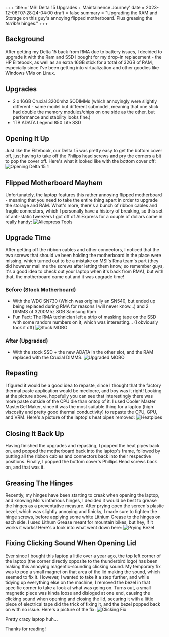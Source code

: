 +++
title = 'MSI Delta 15 Upgrades + Maintainence Journey'
date = 2023-12-06T07:28:24-04:00
draft = false
summary = "Upgrading the RAM and Storage on this guy's annoying flipped motherboard. Plus greasing the *terrible* hinges."
+++
## Background
After getting my Delta 15 back from RMA due to battery issues, I decided to upgrade it with the Ram and SSD i bought for my drop-in replacement - the HP Elitebook, as well as an extra 16GB stick for a total of 32GB of RAM, especially since I've been getting into virtualization and other goodies like Windows VMs on Linux.

## Upgrades
- 2 x 16GB Crucial 3200mhz SODIMMs (which annoyingly were slightly different - same model but different submodel, meaning that one stick had double the memory modules/chips on one side as the other, but performance and stability looks fine.)
- 1TB ADATA Legend 850 Lite SSD

## Opening It Up
Just like the Elitebook, our Delta 15 was pretty easy to get the bottom cover off, just having to take off the Philips head screws and pry the corners a bit to pop the cover off. Here's what it looked like with the bottom cover off:
![Opening Delta 15 1](/img/laptop/msifirstopen.jpg)

## Flipped Motherboard Mayhem
Unfortunately, the laptop features this rather annoying flipped motherboard - meaning that you need to take the entire thing apart in order to upgrade the storage and RAM. What's more, there's a bunch of ribbon cables and fragile connectors, which I personally have a history of breaking, so this set of anti-static tweezers I got off of AliExpress for a couple of dollars came in really handy:
![Aliexpress Tools](/img/laptop/alitools.jpg)

## Upgrade Time
After getting off the ribbon cables and other connectors, I noticed that the two screws that should've been holding the motherboard in the place were missing, which turned out to be a mistake on MSI's Rma team's part (they did however mail me the screws after letting them know, so remember guys, it's a good idea to check out your laptop when it's back from RMA), but with that, the motherboard came out and it was upgrade time!


### Before (Stock Motherboard)
- With the WDC SN730 (Which was originally an SN540, but ended up being replaced during RMA for reasons I will never know...) and 2 DIMMS of 3200Mhz 8GB Samsung Ram
- Fun Fact: The RMA technician left a strip of masking tape on the SSD with some random numbers on it, which was interesting... (I obviously took it off)
![Stock MOBO](/img/laptop/msimobostock.jpg)


### After (Upgraded)
- With the stock SSD + the new ADATA in the other slot, and the RAM replaced with the Crucial DIMMS.
![Upgraded MOBO](/img/laptop/msiupgraded.jpg)

## Repasting
I figured it would be a good idea to repaste, since I thought that the factory thermal paste application would be mediocre, and boy was it right! Looking at the picture above, hopefully you can see that interestingly there was more paste outside of the CPU die than ontop of it. I used Cooler Master MasterGel Maker, since it was the most suitable thing for a laptop (high viscosity and pretty good thermal conductivity) to repaste the CPU, GPU, and VRM. Here's a picture of the laptop's heat pipes removed:
![Heatpipes](/img/laptop/msiheatpipe.jpg)

## Closing It Back Up
Having finished the upgrades and repasting, I popped the heat pipes back on, and popped the motherboard back into the laptop's frame, followed by putting all the ribbon cables and connectors back into their respective positions. Finally, I popped the bottom cover's Phillips Head screws back on, and that was it.

## Greasing The Hinges
Recently, my hinges have been starting to creak when opening the laptop, and knowing Msi's infamous hinges, I decided it would be best to grease the hinges as a preventative measure. After prying open the screen's plastic bezel, which was slightly annoying and finicky, I made sure to tighten the hinge screws, before applying some white Lithium Grease to the hinges on each side. I used Lithum Grease meant for mountain bikes, but hey, if it works it works! Here's a look into what went down here:
![Prying Bezel](/img/laptop/hinges.jpg)

## Fixing Clicking Sound When Opening Lid
Ever since I bought this laptop a little over a year ago, the top left corner of the laptop (the corner directly opposite to the thunderbird logo) has been making this annoying magentic-sounding clicking sound. My temporary fix was to pop a small magnet on that area of the lid making the sound, which seemed to fix it. However, I wanted to take it a step further, and while tidying up everything else on the machine, I removed the bezel in that specific corner to take a look at what was going on. Turns out, a small magnetic piece was kinda loose and disloged at one end, causing the clicking sound when opening and closing the lid, securing it with a little piece of electrical tape did the trick of fixing it, and the bezel popped back on with no issue. Here's a picture of the fix:
![Clicking Fix](/img/laptop/clicking.jpg)


Pretty crazy laptop huh...


Thanks for reading!